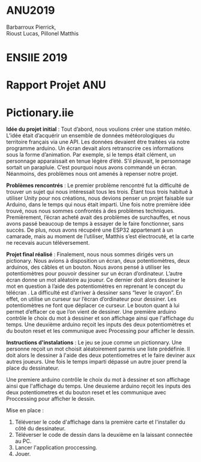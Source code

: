 # ANU2019

Barbarroux Pierrick,                            
Rioust Lucas,
Pillonel Matthis
#                                                          **ENSIIE 2019**
#                                                        **Rapport Projet ANU**
#                                                         **Pictionary.iie**


**Idée du projet initial** : 
Tout d’abord, nous voulions créer une station météo. L’idée était d’acquérir un ensemble de données météorologiques du territoire français via une API. Les données devaient être traitées via notre programme arduino. Un écran devait alors retranscrire ces informations sous la forme d’animation. Par exemple, si le temps était clément, un personnage apparaissait en tenue légère d’été. S’il pleuvait, le personnage sortait un parapluie. C’est pourquoi nous avons commandé un écran. Néanmoins, des problèmes nous ont amenés à repenser notre projet.


**Problèmes rencontrés** : 
Le premier problème rencontré fut la difficulté de trouver un sujet qui nous intéressait tous les trois. Étant tous trois habitué à utiliser Unity pour nos créations, nous devions penser un projet faisable sur Arduino, dans le temps qui nous était imparti. Une fois notre première idée trouvé, nous nous sommes confrontés à des problèmes techniques. Premièrement, l’écran acheté avait des problèmes de surchauffes, et nous avons passé beaucoup de temps à essayer de le faire fonctionner, sans succès. De plus, nous avons récupéré une ESP32 appartenant à un camarade, mais au moment de l’utiliser, Matthis s’est électrocuté, et la carte ne recevais aucun téléversement. 
    


**Projet final réalisé** :
Finalement, nous nous sommes dirigés vers un pictionary. Nous avions à disposition un écran, deux potentiomètres, deux arduinos, des câbles et un bouton. Nous avons pensé à utiliser les potentiomètres pour pouvoir dessiner sur un écran d’ordinateur. L’autre écran donne un mot aléatoire au joueur. Ce dernier doit alors dessiner le mot en question à l’aide des potentiomètres en reprenant le concept du télécran . La difficulté est d’arriver à dessiner sans “lever le crayon”. En effet, on utilise un curseur sur l’écran d’ordinateur pour dessiner. Les potentiomètres ne font que déplacer ce curseur. Le bouton quant à lui permet d’effacer ce que l’on vient de dessiner. Une première arduino contrôle le choix du mot à dessiner et son affichage ainsi que l'affichage du temps. Une deuxième arduino reçoit les inputs des deux potentiomètres et du bouton reset et les communique avec Processing pour afficher le dessin.

**Instructions d'instalations** :
Le jeu se joue comme un pictionnary. Une personne reçoit un mot choisit aléatoirement parmis une liste prédéfinie. 
Il doit alors le dessiner à l'aide des deux potentiometres et le faire deviner aux autres joueurs. Une fois le temps imparti dépassé un autre jouer prend la place du dessinateur.

Une premiere arduino contrôle le choix du mot à dessiner et son affichage ainsi que l'affichage du temps. 
Une deuxieme arduino reçoit les inputs des deux potentiometres et du bouton reset et les communique avec Proccessing pour afficher le dessin. 

Mise en place :  
1. Téléverser le code d'affichage dans la première carte et l'installer du côté du dessinateur. 
2. Téléverser le code de dessin dans la deuxième en la laissant connectée au PC. 
3. Lancer l'application proccessing. 
4. Jouer.

